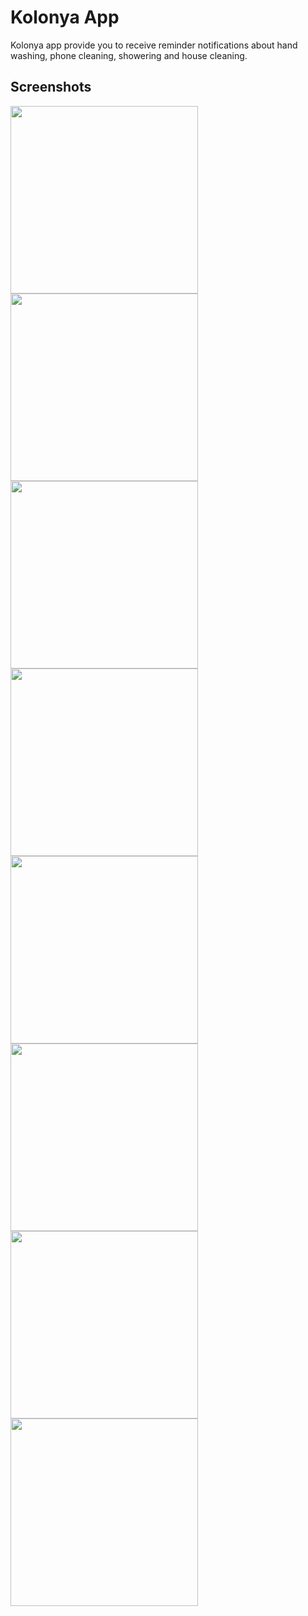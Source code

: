 # Kolonya App

Kolonya app provide you to receive reminder notifications about hand washing, phone cleaning, showering and house cleaning. 

## Screenshots



<img src="screenshot/1.png" width="300"> <img src="screenshot/2.png" width="300">
<img src="screenshot/3.png" width="300"> <img src="screenshot/4.png" width="300"> 
<img src="screenshot/5.png" width="300"> <img src="screenshot/6.png" width="300">
<img src="screenshot/7.png" width="300"> <img src="screenshot/8.png" width="300">
